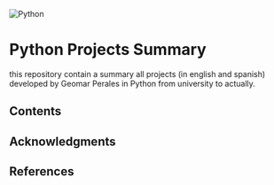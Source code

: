 <img alt="Python" src="https://img.shields.io/badge/python%20-%2314354C.svg?&style=for-the-badge&logo=python&logoColor=white"/>

# Python Projects Summary

this repository contain a summary all projects (in english and spanish) developed by Geomar Perales in Python from university to actually.

## Contents


## Acknowledgments 


## References
